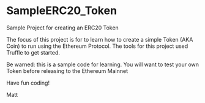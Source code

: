 # SampleERC20_Token
Sample Project for creating an ERC20 Token 

The focus of this project is for to learn how to create a simple Token (AKA Coin) to run using the Ethereum Protocol. The tools for this project used Truffle to get started.

Be warned: this is a sample code for learning. You will want to test your own Token before releasing to the Ethereum Mainnet

Have fun coding!

Matt

